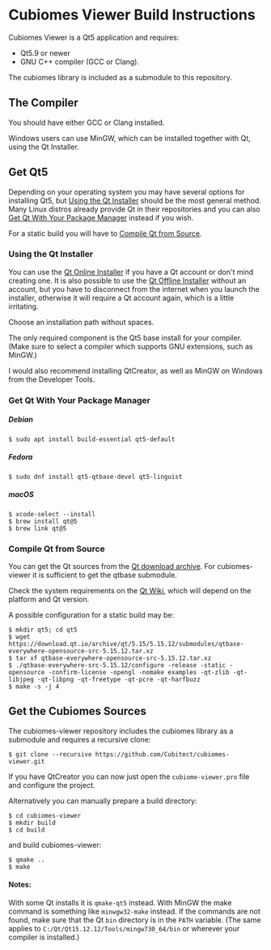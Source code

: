 # Cubiomes Viewer Build Instructions

Cubiomes Viewer is a Qt5 application and requires:
* Qt5.9 or newer
* GNU C++ compiler (GCC or Clang).

The cubiomes library is included as a submodule to this repository.


## The Compiler

You should have either GCC or Clang installed.

Windows users can use MinGW, which can be installed together with Qt, using the Qt Installer.


## Get Qt5

Depending on your operating system you may have several options for installing Qt5,
but [Using the Qt Installer](buildguide.md#using-the-qt-installer) should be the most general method.
Many Linux distros already provide Qt in their repositories and you can also
[Get Qt With Your Package Manager](buildguide.md#get-qt-with-your-package-manager) instead if you wish.

For a static build you will have to [Compile Qt from Source](buildguide.md#compile-qt-from-source).


### Using the Qt Installer

You can use the [Qt Online Installer](https://www.qt.io/download-qt-installer) if you have a Qt account or don't mind creating one.
It is also possible to use the [Qt Offline Installer](https://www.qt.io/offline-installers) without an account,
but you have to disconnect from the internet when you launch the installer, otherwise it will require a Qt account again, which is a little irritating.

Choose an installation path without spaces.

The only required component is the Qt5 base install for your compiler.
(Make sure to select a compiler which supports GNU extensions, such as MinGW.)

I would also recommend installing QtCreator, as well as MinGW on Windows from the Developer Tools.


### Get Qt With Your Package Manager

##### Debian
```
$ sudo apt install build-essential qt5-default
```
##### Fedora
```
$ sudo dnf install qt5-qtbase-devel qt5-linguist
```
##### macOS
```
$ xcode-select --install
$ brew install qt@5
$ brew link qt@5
```

### Compile Qt from Source

You can get the Qt sources from the [Qt download archive](https://download.qt.io/archive/qt).
For cubiomes-viewer it is sufficient to get the qtbase submodule.

Check the system requirements on the [Qt Wiki](https://wiki.qt.io/Building_Qt_5_from_Git),
which will depend on the platform and Qt version.

A possible configuration for a static build may be:
```
$ mkdir qt5; cd qt5
$ wget https://download.qt.io/archive/qt/5.15/5.15.12/submodules/qtbase-everywhere-opensource-src-5.15.12.tar.xz
$ tar xf qtbase-everywhere-opensource-src-5.15.12.tar.xz
$ ./qtbase-everywhere-src-5.15.12/configure -release -static -opensource -confirm-license -opengl -nomake examples -qt-zlib -qt-libjpeg -qt-libpng -qt-freetype -qt-pcre -qt-harfbuzz
$ make -s -j 4
```

## Get the Cubiomes Sources

The cubiomes-viewer repository includes the cubiomes library as a submodule and requires a recursive clone:
```
$ git clone --recursive https://github.com/Cubitect/cubiomes-viewer.git
```
If you have QtCreator you can now just open the `cubiome-viewer.pro` file and configure the project.

Alternatively you can manually prepare a build directory:
```
$ cd cubiomes-viewer
$ mkdir build
$ cd build
```
and build cubiomes-viewer:
```
$ qmake ..
$ make
```

#### Notes:

With some Qt installs it is `qmake-qt5` instead.
With MinGW the make command is something like `minwgw32-make` instead.
If the commands are not found, make sure that the Qt `bin` directory is in the `PATH` variable.
(The same applies to `C:/Qt/Qt15.12.12/Tools/mingw730_64/bin` or wherever your compiler is installed.)


